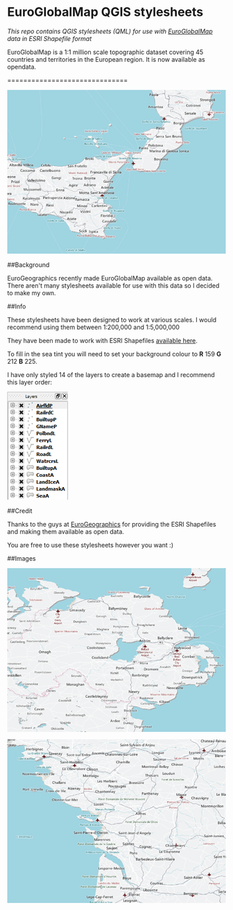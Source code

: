 EuroGlobalMap QGIS stylesheets
==============================

*This repo contains QGIS stylesheets (QML) for use with [EuroGlobalMap](http://www.eurogeographics.org/products-and-services/euroglobalmap) data in ESRI Shapefile format*

EuroGlobalMap is a 1:1 million scale topographic dataset covering 45 countries and territories in the European region.
It is now available as opendata.

==============================

![Example1](https://raw.githubusercontent.com/charleyglynn/EuroGlobalMap-QGIS-stylesheets/master/Images/EGM_1.png)

##Background

EuroGeographics recently made EuroGlobalMap available as open data.
There aren't many stylesheets available for use with this data so I decided to make my own. 

##Info

These stylesheets have been designed to work at various scales. I would recommend using them between 1:200,000 and 1:5,000,000

They have been made to work with ESRI Shapefiles [available here](http://www.eurogeographics.org/form/topographic-data-eurogeographics).

To fill in the sea tint you will need to set your background colour to **R** 159 **G** 212 **B** 225.

I have only styled 14 of the layers to create a basemap and I recommend this layer order:

![layers](https://raw.githubusercontent.com/charleyglynn/EuroGlobalMap-QGIS-stylesheets/master/Images/Layer_Order.png)

##Credit

Thanks to the guys at [EuroGeographics](http://www.eurogeographics.org/) for providing the ESRI Shapefiles and making them available as open data.

You are free to use these stylesheets however you want :)

##Images

![Example2](https://raw.githubusercontent.com/charleyglynn/EuroGlobalMap-QGIS-stylesheets/master/Images/EGM_2.png)

![Example3](https://raw.githubusercontent.com/charleyglynn/EuroGlobalMap-QGIS-stylesheets/master/Images/EGM_3.png)

